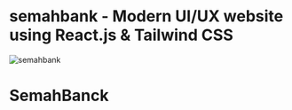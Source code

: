 # semahbank - Modern UI/UX website using React.js & Tailwind CSS

![semahbank](https://i.ibb.co/BK1Hn0x/Screenshot-2024-08-08-at-4-05-48-PM.png)

# SemahBanck
